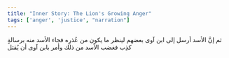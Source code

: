 ```yaml
---
title: "Inner Story: The Lion's Growing Anger"
tags: ['anger', 'justice', "narration"]
---
```


 ثم إنَّ الأسد أرسل إلى ابن آوى بعضهم لينظر ما يكون من عُذرِه فجاء الأسد منه برسالةٍ كذِب فغضب الأسد من ذلك وأمر بابن آوى أن يُقتل
